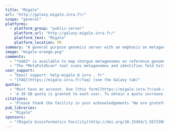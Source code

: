 ```yaml
---
title: "Migale"
url: "http://galaxy.migale.inra.fr/"
scope: "general"
platforms:
  - platform_group: "public-server"
    platform_url: "http://galaxy.migale.inra.fr/"
    platform_text: "Migale"
    platform_location: FR
summary: "A general purpose genomics server with an emphasis on metagenomics, including FROGS and several Migale developed tools."
image: "migale-orange.png"
comments:
  - "*GeDI* is available to map shotgun metagenomes on reference genomes for estimating microbial ecosystems"
  - "The *MetaFoldScan* tool scans metagenomes and identifies fold hits associated to a structurally characterized target protein "
user_support:
  - "Email support: help-migale @ inra . fr"
  - "[FAQ](https://migale.inra.fr/faq) (see the Galaxy tab)"
quotas:
  - "Must have an account. Use [this form](https://migale.inra.fr/ask-account) to request one."
  - 'A 20 GB quota is granted to each user. To obtain a quota increase, you must request it via [this form](https://migale.inra.fr/ask-resources).'
citations:
  - 'Please thank the facility in your acknowledgements "We are grateful to the INRA MIGALE bioinformatics facility (MIGALE, INRA, 2018. Migale bioinformatics Facility, doi: [10.15454/1.5572390655343293E12](http://doi.org/10.15454/1.5572390655343293E12)) for providing providing help and support."'
pub_libraries:
  - "Migale"
sponsors:
  - "[Migale bioinformatics Facility](http://doi.org/10.15454/1.5572390655343293E12)"
---
```

